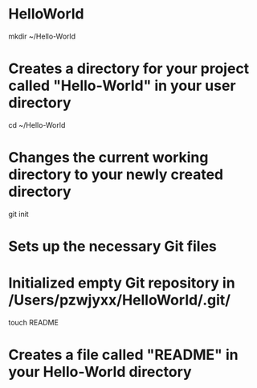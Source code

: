 HelloWorld
==========
mkdir ~/Hello-World
# Creates a directory for your project called "Hello-World" in your user directory

cd ~/Hello-World
# Changes the current working directory to your newly created directory

git init
# Sets up the necessary Git files
# Initialized empty Git repository in /Users/pzwjyxx/HelloWorld/.git/

touch README
# Creates a file called "README" in your Hello-World directory
